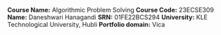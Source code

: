 **Course Name:** Algorithmic Problem Solving
**Course Code:** 23ECSE309
**Name:** Daneshwari Hanagandi
**SRN:** 01FE22BCS294
**University:** KLE Technological University, Hubli
**Portfolio domain:** Vica
